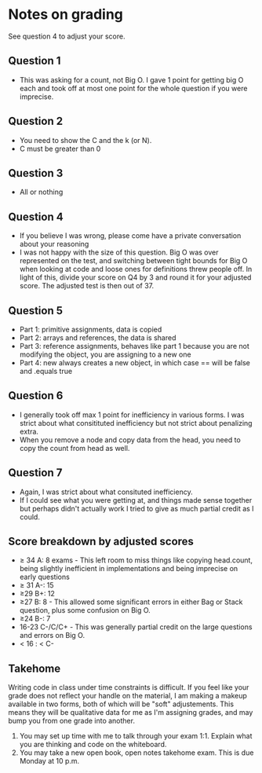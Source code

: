 # Notes on grading

See question 4 to adjust your score.

## Question 1
- This was asking for a count, not Big O. I gave 1 point for getting big O each and took off at most one point for the whole question if you were imprecise.

## Question 2
- You need to show the C and the k (or N).
- C must be greater than 0

## Question 3
- All or nothing

## Question 4
- If you believe I was wrong, please come have a private conversation about your reasoning
- I was not happy with the size of this question. Big O was over represented on the test, and switching between tight bounds for Big O when looking at code and loose ones for definitions threw people off. In light of this, divide your score on Q4 by 3 and round it for your adjusted score. The adjusted test is then out of 37.

## Question 5
- Part 1: primitive assignments, data is copied
- Part 2: arrays and references, the data is shared
- Part 3: reference assignments, behaves like part 1 because you are not modifying the object, you are assigning to a new one
- Part 4: new always creates a new object, in which case == will be false and .equals true

## Question 6
- I generally took off max 1 point for inefficiency in various forms. I was strict about what consitituted inefficiency but not strict about penalizing extra.
- When you remove a node and copy data from the head, you need to copy the count from head as well.

## Question 7
- Again, I was strict about what consituted inefficiency.
- If I could see what you were getting at, and things made sense together but perhaps didn't actually work I tried to give as much partial credit as I could.

## Score breakdown by adjusted scores

- ≥ 34 A: 8 exams - This left room to miss things like copying head.count, being slightly inefficient in implementations and being imprecise on early questions
- ≥ 31 A-: 15 
- ≥29 B+: 12 
- ≥27 B: 8  - This allowed some significant errors in either Bag or Stack question, plus some confusion on Big O.
- ≥24 B-: 7
- 16-23 C-/C/C+ - This was generally partial credit on the large questions and errors on Big O.
- < 16 : < C-


## Takehome

Writing code in class under time constraints is difficult. If you feel like your grade does not reflect your handle on the material, I am making a makeup available in two forms, both of which will be "soft" adjustements. This means they will be qualitative data for me as I'm assigning grades, and may bump you from one grade into another.

1. You may set up time with me to talk through your exam 1:1. Explain what you are thinking and code on the whiteboard. 
2. You may take a new open book, open notes takehome exam. This is due Monday at 10 p.m.
